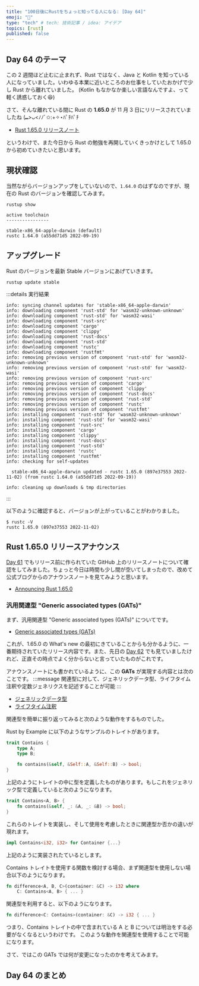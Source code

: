 ```yaml
---
title: "100日後にRustをちょっと知ってる人になる: [Day 64]"
emoji: "🦀"
type: "tech" # tech: 技術記事 / idea: アイデア
topics: [rust]
published: false
---
```

## Day 64 のテーマ

この 2 週間ほど止むに止まれず、Rust ではなく、Java と Kotlin を知っている人になっていました。いわゆる本業に近いところのお仕事をしていたおかげで少し Rust から離れていました。
(Kotlin もなかなか楽しい言語なんですよ、って軽く誘惑しておく😆)

さて、そんな離れている間に Rust の **1.65.0** が 11 月 3 日にリリースされていましたね (⑉>ᴗ<ﾉﾉﾞ✩:+✧︎⋆ﾊﾟﾁﾊﾟﾁ

- [Rust 1.65.0 リリースノート](https://github.com/rust-lang/rust/releases/tag/1.65.0)

というわけで、また今日から Rust の勉強を再開していくきっかけとして 1.65.0 から初めていきたいと思います。

## 現状確認

当然ながらバージョンアップをしていないので、`1.64.0` のはずなのですが、現在の Rust のバージョンを確認してみます。

```shell
rustup show
```

```shell
active toolchain
----------------

stable-x86_64-apple-darwin (default)
rustc 1.64.0 (a55dd71d5 2022-09-19)
```

## アップグレード

Rust のバージョンを最新 Stable バージョンにあげていきます。

```shell
rustup update stable
```

:::details 実行結果

```shell
info: syncing channel updates for 'stable-x86_64-apple-darwin'
info: downloading component 'rust-std' for 'wasm32-unknown-unknown'
info: downloading component 'rust-std' for 'wasm32-wasi'
info: downloading component 'rust-src'
info: downloading component 'cargo'
info: downloading component 'clippy'
info: downloading component 'rust-docs'
info: downloading component 'rust-std'
info: downloading component 'rustc'
info: downloading component 'rustfmt'
info: removing previous version of component 'rust-std' for 'wasm32-unknown-unknown'
info: removing previous version of component 'rust-std' for 'wasm32-wasi'
info: removing previous version of component 'rust-src'
info: removing previous version of component 'cargo'
info: removing previous version of component 'clippy'
info: removing previous version of component 'rust-docs'
info: removing previous version of component 'rust-std'
info: removing previous version of component 'rustc'
info: removing previous version of component 'rustfmt'
info: installing component 'rust-std' for 'wasm32-unknown-unknown'
info: installing component 'rust-std' for 'wasm32-wasi'
info: installing component 'rust-src'
info: installing component 'cargo'
info: installing component 'clippy'
info: installing component 'rust-docs'
info: installing component 'rust-std'
info: installing component 'rustc'
info: installing component 'rustfmt'
info: checking for self-updates

  stable-x86_64-apple-darwin updated - rustc 1.65.0 (897e37553 2022-11-02) (from rustc 1.64.0 (a55dd71d5 2022-09-19))

info: cleaning up downloads & tmp directories
```

:::

以下のように確認すると、バージョンが上がっていることがわかりました。

```shell
$ rustc -V
rustc 1.65.0 (897e37553 2022-11-02)
```

## Rust 1.65.0 リリースアナウンス

[Day 61](https://zenn.dev/shinyay/articles/hello-rust-day061) でもリリース前に作られていた GitHub 上のリリースノートについて確認をしてみました。ちょっと今日は時間も少し間が空いてしまったので、改めて公式ブログからのアナウンスノートを見てみようと思います。

- [Announcing Rust 1.65.0](https://blog.rust-lang.org/2022/11/03/Rust-1.65.0.html)

### 汎用関連型 "Generic associated types (GATs)"

まず、汎用関連型 "Generic associated types (GATs)" についてです。

- [Generic associated types (GATs)](https://blog.rust-lang.org/2022/11/03/Rust-1.65.0.html#generic-associated-types-gats)

これが、1.65.0 の What's new の最初にきていることからも分かるように、一番期待されていたリリース内容です。また、先日の [Day 62](https://zenn.dev/shinyay/articles/hello-rust-day062) でも見ていましたけれど、正直その時点でよく分からないと言っていたものがこれです。

アナウンスノートにも書かれているように、この **GATs** が実現する内容とは次のことです。
:::message
関連型に対して、ジェネリックデータ型、ライフタイム注釈や定数ジェネリクスを記述することが可能
:::

- [ジェネリックデータ型](https://doc.rust-lang.org/book/ch10-01-syntax.html)
- [ライフタイム注釈](https://doc.rust-lang.org/book/ch10-03-lifetime-syntax.html)

関連型を簡単に振り返ってみると次のような動作をするものでした。

Rust by Example に以下のようなサンプルのトレイトがあります。

```rust
trait Contains {
    type A;
    type B;

    fn contains(&self, &Self::A, &Self::B) -> bool;
}
```

上記のようにトレイトの中に型を定義したものがあります。もしこれをジェネリック型で定義していると次のようになります。

```rust
trait Contains<A, B> {
    fn contains(&self, _: &A, _: &B) -> bool;
}
```

これらのトレイトを実装し、そして使用を考慮したときに関連型か否かの違いが現れます。

```rust
impl Contains<i32, i32> for Container {...}
```

上記のように実装されたているとします。

Contains トレイトを使用する関数を検討する場合、まず関連型を使用しない場合以下のようになります。

```rust
fn difference<A, B, C>(container: &C) -> i32 where
    C: Contains<A, B> { ... }
```

関連型を利用すると、以下のようになります。

```rust
fn difference<C: Contains>(container: &C) -> i32 { ... }
```

つまり、Contains トレイトの中で含まれている A と B については明治をする必要がなくなるというわけです。
このような動作を関連型を使用することで可能になります。

さて、ではこの GATs では何が変更になったのかを考えてみます。

## Day 64 のまとめ

